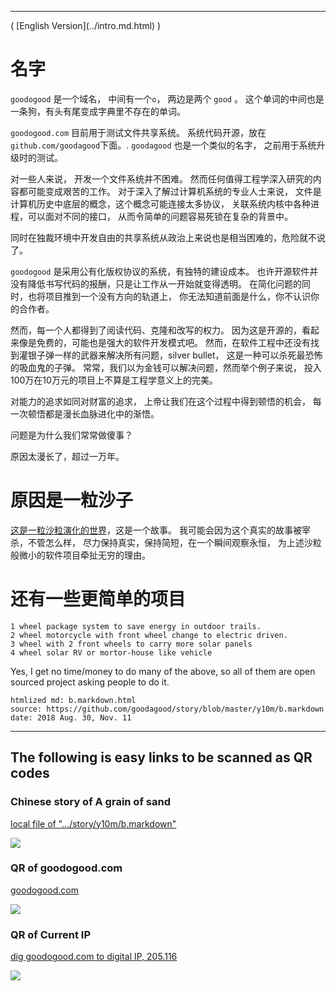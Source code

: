 
<hr />
( [English Version](../intro.md.html) )

# 名字  

`goodogood` 是一个域名， 中间有一个`o`， 两边是两个 `good` 。 
这个单词的中间也是一条狗，有头有尾变成字典里不存在的单词。

`goodogood.com` 目前用于测试文件共享系统。 
系统代码开源，放在 `github.com/goodagood`下面。.
`goodagood` 也是一个类似的名字， 之前用于系统升级时的测试。

对一些人来说， 开发一个文件系统并不困难。
然而任何值得工程学深入研究的内容都可能变成艰苦的工作。
对于深入了解过计算机系统的专业人士来说，
文件是计算机历史中底层的概念，这个概念可能连接太多协议，
关联系统内核中各种进程，可以面对不同的接口，
从而令简单的问题容易死锁在复杂的背景中。

同时在独裁环境中开发自由的共享系统从政治上来说也是相当困难的，危险就不说了。

`goodogood` 是采用公有化版权协议的系统，有独特的建设成本。
也许开源软件并没有降低书写代码的报酬，只是让工作从一开始就变得透明。
在简化问题的同时，也将项目推到一个没有方向的轨道上，
你无法知道前面是什么，你不认识你的合作者。

然而，每一个人都得到了阅读代码、克隆和改写的权力。
因为这是开源的，看起来像是免费的，可能也是强大的软件开发模式吧。
然而，在软件工程中还没有找到灌银子弹一样的武器来解决所有问题，silver bullet，
这是一种可以杀死最恐怖的吸血鬼的子弹。
常常，我们以为金钱可以解决问题，然而举个例子来说，
投入100万在10万元的项目上不算是工程学意义上的完美。

对能力的追求如同对财富的追求，
上帝让我们在这个过程中得到顿悟的机会，
每一次顿悟都是漫长血脉进化中的渐悟。

问题是为什么我们常常做傻事？

原因太漫长了，超过一万年。


# 原因是一粒沙子


[这是一粒沙粒演化的世界](../b.markdown.html)，这是一个故事。
我可能会因为这个真实的故事被宰杀，不管怎么样，
尽力保持真实，保持简短，在一个瞬间观察永恒，
为上述沙粒般微小的软件项目牵扯无穷的理由。


# 还有一些更简单的项目

	1 wheel package system to save energy in outdoor trails.
	2 wheel motorcycle with front wheel change to electric driven.
	3 wheel with 2 front wheels to carry more solar panels
	4 wheel solar RV or mortor-house like vehicle


Yes, I get no time/money to do many of the above, so all of them are open
sourced project asking people to do it.



    htmlized md: b.markdown.html
    source: https://github.com/goodagood/story/blob/master/y10m/b.markdown
    date: 2018 Aug. 30, Nov. 11



<hr />

## The following is easy links to be scanned as QR codes


### Chinese story of A grain of sand

[local file of ".../story/y10m/b.markdown"](https://github.com/goodagood/story/blob/master/y10m/b.markdown)

<div class="qrcode">
<img src="/pic/qr/qr.600.sand.story.github.jpeg" /> <br />
</div>

### QR of goodogood.com

[goodogood.com](goodogood.com)

<div class="qrcode">
<img src="/pic/qr/qr.goodogood.com.600.jpeg" /> <br />
</div>

### QR of Current IP

[dig goodogood.com to digital IP, 205.116](13.230.205.116)

<div class="qrcode">
<img src="/pic/qr/qr.600.54.168.214.184.jpeg" /> <br />
</div>









